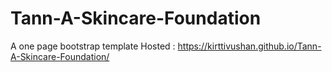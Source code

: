 # Tann-A-Skincare-Foundation
A one page bootstrap template 
Hosted : https://kirttivushan.github.io/Tann-A-Skincare-Foundation/
